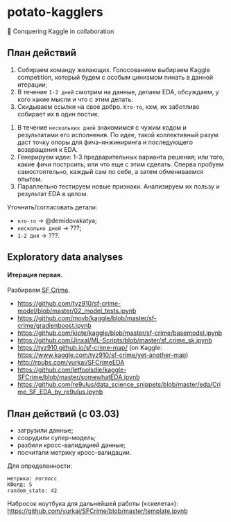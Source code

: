 # potato-kagglers
:watermelon: Conquering Kaggle in collaboration

## План действий

1. Собираем команду желающих. Голосованием выбираем Kaggle competition, который будем с особым цинизмом пинать в данной итерации;
1. В течение `1-2 дней` смотрим на данные, делаем EDA, обсуждаем, у кого какие мысли и что с этим делать.
1. Скидываем ссылки на свое добро. `Кто-то`, кхм, их заботливо собирает их в один постик.
<!--Потом можно будет поделиться самыми яркими переживаниями.-->
1. В течение `нескольких дней` знакомимся с чужим кодом и результатами его исполнения. По идее, такой коллективный разум даст точку опоры для фича-инжиниринга и последующего возвращения к EDA.
1. Генерируем идеи: 1-3 предварительных варианта решения; или того, какие фичи построить; или что еще с этим сделать. Сперва пробуем самостоятельно, каждый сам по себе, а затем обмениваемся опытом.
1. Параллельно тестируем новые признаки. Анализируем их пользу и результат EDA в целом.

Уточнить/согласовать детали:
* `кто-то` → @demidovakatya;
* `несколько дней` → ???;
* `1-2 дня` → ???.

## Exploratory data analyses

#### Итерация первая.
Разбираем [SF Crime](https://www.kaggle.com/c/sf-crime).

* https://github.com/tyz910/sf-crime-model/blob/master/02_model_tests.ipynb
* https://github.com/movb/kaggle/blob/master/sf-crime/gradienboost.ipynb
* https://github.com/kiote/kaggle/blob/master/sf-crime/basemodel.ipynb
* https://github.com/Jinxal/ML-Scripts/blob/master/sf_crime_sk.ipynb
* https://tyz910.github.io/sf-crime-map/ (on Kaggle: https://www.kaggle.com/tyz910/sf-crime/yet-another-map)
* http://rpubs.com/yurkai/SFCrimeEDA
* https://github.com/letfoolsdie/kaggle-SFCrime/blob/master/somewhatEDA.ipynb
* https://github.com/re9ulus/data_science_snippets/blob/master/eda/Crime_SF_EDA_by_re9ulus.ipynb

## План действий (с 03.03)

* загрузили данные;
* соорудили супер-модель;
* разбили кросс-валидацией данные;
* посчитали метрику кросс-валидации.

Для определенности:

```
метрика: логлосс
КФолд: 5
random_state: 42
```

Набросок ноутбука для дальнейшей работы («скелета»): https://github.com/yurkai/SFCrime/blob/master/template.ipynb
